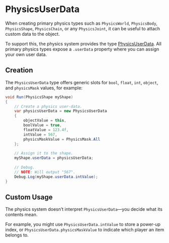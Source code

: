 # PhysicsUserData

When creating primary physics types such as `PhysicsWorld`, `PhysicsBody`, `PhysicsShape`, `PhysicsChain`, or any `PhysicsJoint`, it can be useful to attach custom data to the object.

To support this, the physics system provides the type [PhysicsUserData](https://docs.unity3d.com/6000.3/Documentation/ScriptReference/LowLevelPhysics2D.PhysicsUserData.html).
All primary physics types expose a `.userData` property where you can assign your own user data.

## Creation

The `PhysicsUserData` type offers generic slots for `bool`, `float`, `int`, `object`, and `physicsMask` values, for example:

```csharp
void Run(PhysicsShape myShape)
{
    // Create a physics user-data.
    var physicsUserData = new PhysicsUserData
    {
        objectValue = this,
        boolValue = true,
        floatValue = 123.4f,
        intValue = 567,
        physicsMaskValue = PhysicsMask.All
    };
    
    // Assign it to the shape.
    myShape.userData = physicsUserData;
    
    // Debug.
    // NOTE: Will output "567".
    Debug.Log(myShape.userData.intValue);
}
```

## Custom Usage

The physics system doesn’t interpret `PhysicsUserData`—you decide what its contents mean.

For example, you might use `PhysicsUserData.intValue` to store a power-up index, or `PhysicsUserData.physicsMaskValue` to indicate which player an item belongs to.

